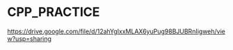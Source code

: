 # CPP_PRACTICE


https://drive.google.com/file/d/12ahYgIxxMLAX6yuPug98BJUBRnIigweh/view?usp=sharing
